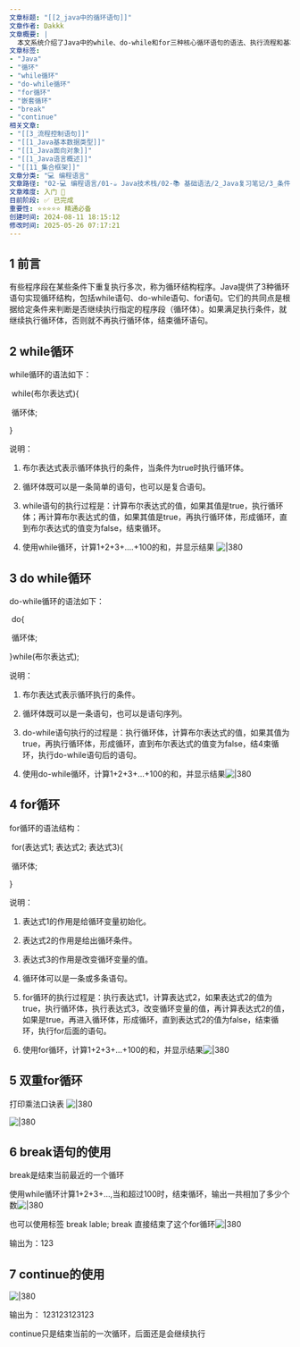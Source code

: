 ```yaml
---
文章标题: "[[2_java中的循环语句]]" 
文章作者: Dakkk
文章概要: |
  本文系统介绍了Java中的while、do-while和for三种核心循环语句的语法、执行流程和基本应用。文章通过示例代码阐述了单层及双重循环的使用，并详细讲解了`break`（包括带标签）和`continue`语句如何控制循环的执行流程，帮助读者掌握循环结构基础。
文章标签:
- "Java"
- "循环"
- "while循环"
- "do-while循环"
- "for循环"
- "嵌套循环"
- "break"
- "continue"
相关文章:
- "[[3_流程控制语句]]"
- "[[1_Java基本数据类型]]"
- "[[1_Java面向对象]]"
- "[[1_Java语言概述]]"
- "[[11_集合框架]]"
文章分类: "💻 编程语言"
文章路径: "02-💻 编程语言/01-☕ Java技术栈/02-📚 基础语法/2_Java复习笔记/3_条件循环与判断/2_java中的循环语句.md"
文章难度: 入门 🌱
目前阶段: ✅ 已完成
重要性: ⭐⭐⭐⭐⭐ 精通必备
创建时间: 2024-08-11 18:15:12
修改时间: 2025-05-26 07:17:21
---
```


## 1 前言

有些程序段在某些条件下重复执行多次，称为循环结构程序。Java提供了3种循环语句实现循环结构，包括while语句、do-while语句、for语句。它们的共同点是根据给定条件来判断是否继续执行指定的程序段（循环体）。如果满足执行条件，就继续执行循环体，否则就不再执行循环体，结束循环语句。
## 2 while循环

while循环的语法如下：

​ while(布尔表达式){

​ 循环体;

}

说明：

1. 布尔表达式表示循环体执行的条件，当条件为true时执行循环体。

2. 循环体既可以是一条简单的语句，也可以是复合语句。

3. while语句的执行过程是：计算布尔表达式的值，如果其值是true，执行循环体；再计算布尔表达式的值，如果其值是true，再执行循环体，形成循环，直到布尔表达式的值变为false，结束循环。

4. 使用while循环，计算1+2+3+....+100的和，并显示结果 ![|380](https://my-obsidian-image.oss-cn-guangzhou.aliyuncs.com/2024/04/6fbc1ccbd516ca9c05d105cf29c0266a.png)

## 3 do while循环

do-while循环的语法如下：

​ do{

​ 循环体;

}while(布尔表达式);

说明：

1. 布尔表达式表示循环执行的条件。

2. 循环体既可以是一条语句，也可以是语句序列。

3. do-while语句执行的过程是：执行循环体，计算布尔表达式的值，如果其值为true，再执行循环体，形成循环，直到布尔表达式的值变为false，结4束循环，执行do-while语句后的语句。

4. 使用do-while循环，计算1+2+3+...+100的和，并显示结果![|380](https://my-obsidian-image.oss-cn-guangzhou.aliyuncs.com/2024/04/f3c6f1dd2181b18c163c59184cc9cc2c.png)


## 4 for循环

for循环的语法结构：

​ for(表达式1; 表达式2; 表达式3){

​ 循环体;

}

说明：

1. 表达式1的作用是给循环变量初始化。

2. 表达式2的作用是给出循环条件。

3. 表达式3的作用是改变循环变量的值。

4. 循环体可以是一条或多条语句。

5. for循环的执行过程是：执行表达式1，计算表达式2，如果表达式2的值为true，执行循环体，执行表达式3，改变循环变量的值，再计算表达式2的值，如果是true，再进入循环体，形成循环，直到表达式2的值为false，结束循环，执行for后面的语句。

6. 使用for循环，计算1+2+3+...+100的和，并显示结果![|380](https://my-obsidian-image.oss-cn-guangzhou.aliyuncs.com/2024/04/f76a851c868e674e0f366e9902d7d563.png)


## 5 双重for循环

打印乘法口诀表
![|380](https://my-obsidian-image.oss-cn-guangzhou.aliyuncs.com/2024/04/e0884b575174a8d7c2f7d0b57ce7c33c.png)


![|380](https://my-obsidian-image.oss-cn-guangzhou.aliyuncs.com/2024/04/91eaa850f2d93139c199d49a91b64e04.png)



## 6 break语句的使用 
break是结束当前最近的一个循环

使用while循环计算1+2+3+...,当和超过100时，结束循环，输出一共相加了多少个数![|380](https://my-obsidian-image.oss-cn-guangzhou.aliyuncs.com/2024/04/20643e55afa21f1de35e6bf49ee79fc8.png)

也可以使用标签 break lable; break 直接结束了这个for循环![|380](https://my-obsidian-image.oss-cn-guangzhou.aliyuncs.com/2024/04/710e9c54572d0121d80bdd1b8a67173d.png)


输出为：123

## 7 continue的使用
 
![|380](https://my-obsidian-image.oss-cn-guangzhou.aliyuncs.com/2024/04/be706c66467058391d84414809e3a16a.png)


输出为： 123123123123

continue只是结束当前的一次循环，后面还是会继续执行
